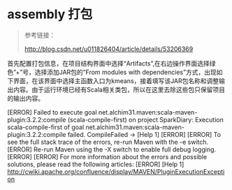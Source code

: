 # assembly 打包


> 参考链接：
>
> <http://blog.csdn.net/u011826404/article/details/53206369>







首先配置打包信息，在项目结构界面中选择“Artifacts”,在右边操作界面选择绿色”+”号，选择添加JAR包的”From modules with dependencies”方式，出现如下界面，在该界面中选择主函数入口为kmeans，接着填写该JAR包名称和调整输出内容。由于运行环境已经有Scala相关类包，所以在这里去除这些包只保留项目的输出内容。




[ERROR] Failed to execute goal net.alchim31.maven:scala-maven-plugin:3.2.2:compile (scala-compile-first) on project SparkDiary: Execution scala-compile-first of goal net.alchim31.maven:scala-maven-plugin:3.2.2:compile failed. CompileFailed -> [Help 1]
[ERROR] 
[ERROR] To see the full stack trace of the errors, re-run Maven with the -e switch.
[ERROR] Re-run Maven using the -X switch to enable full debug logging.
[ERROR] 
[ERROR] For more information about the errors and possible solutions, please read the following articles:
[ERROR] [Help 1] http://cwiki.apache.org/confluence/display/MAVEN/PluginExecutionException